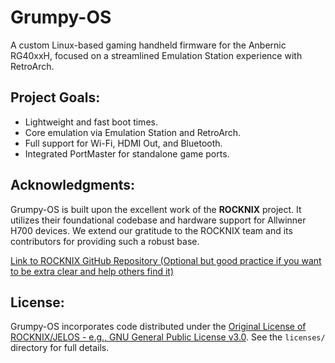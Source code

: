 # Grumpy-OS

A custom Linux-based gaming handheld firmware for the Anbernic RG40xxH, focused on a streamlined Emulation Station experience with RetroArch.

## Project Goals:
- Lightweight and fast boot times.
- Core emulation via Emulation Station and RetroArch.
- Full support for Wi-Fi, HDMI Out, and Bluetooth.
- Integrated PortMaster for standalone game ports.

## Acknowledgments:
Grumpy-OS is built upon the excellent work of the **ROCKNIX** project.
It utilizes their foundational codebase and hardware support for Allwinner H700 devices.
We extend our gratitude to the ROCKNIX team and its contributors for providing such a robust base.

[Link to ROCKNIX GitHub Repository (Optional but good practice if you want to be extra clear and help others find it)](https://github.com/ROCKNIX/distribution)

## License:
Grumpy-OS incorporates code distributed under the [Original License of ROCKNIX/JELOS - e.g., GNU General Public License v3.0](link-to-gpl-if-you-can-find-it-or-just-state-GPL). See the `licenses/` directory for full details.
